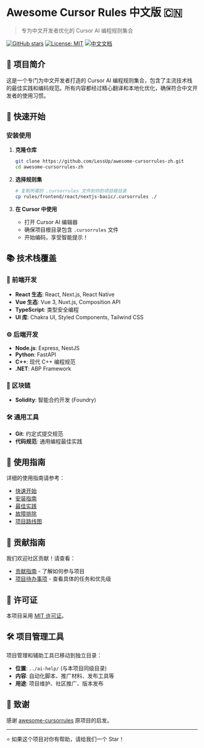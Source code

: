 # Awesome Cursor Rules 中文版 🇨🇳

> 专为中文开发者优化的 Cursor AI 编程规则集合

[![GitHub stars](https://img.shields.io/github/stars/LessUp/awesome-cursorrules-zh?style=social)](https://github.com/LessUp/awesome-cursorrules-zh)
[![License: MIT](https://img.shields.io/badge/License-MIT-yellow.svg)](https://opensource.org/licenses/MIT)
[![中文文档](https://img.shields.io/badge/文档-中文-blue.svg)](./README.md)

## 🎯 项目简介

这是一个专门为中文开发者打造的 Cursor AI 编程规则集合，包含了主流技术栈的最佳实践和编码规范。所有内容都经过精心翻译和本地化优化，确保符合中文开发者的使用习惯。

## 🚀 快速开始

### 安装使用

1. **克隆仓库**
   ```bash
   git clone https://github.com/LessUp/awesome-cursorrules-zh.git
   cd awesome-cursorrules-zh
   ```

2. **选择规则集**
   ```bash
   # 复制所需的 .cursorrules 文件到你的项目根目录
   cp rules/frontend/react/nextjs-basic/.cursorrules ./
   ```

3. **在 Cursor 中使用**
   - 打开 Cursor AI 编辑器
   - 确保项目根目录包含 `.cursorrules` 文件
   - 开始编码，享受智能提示！

## 📚 技术栈覆盖

### 🎨 前端开发
- **React 生态**: React, Next.js, React Native
- **Vue 生态**: Vue 3, Nuxt.js, Composition API
- **TypeScript**: 类型安全编程
- **UI 库**: Chakra UI, Styled Components, Tailwind CSS

### ⚙️ 后端开发
- **Node.js**: Express, NestJS
- **Python**: FastAPI
- **C++**: 现代 C++ 编程规范
- **.NET**: ABP Framework

### 🔗 区块链
- **Solidity**: 智能合约开发 (Foundry)

### 🛠️ 通用工具
- **Git**: 约定式提交规范
- **代码规范**: 通用编程最佳实践

## 📖 使用指南

详细的使用指南请参考：
- [快速开始](./docs/getting-started.md)
- [安装指南](./docs/installation-guide.md)
- [最佳实践](./docs/best-practices.md)
- [故障排除](./docs/troubleshooting.md)
- [项目路线图](./docs/roadmap.md)

## 🤝 贡献指南

我们欢迎社区贡献！请查看：
- [贡献指南](./CONTRIBUTING.md) - 了解如何参与项目
- [项目待办事项](./PROJECT_TODO.md) - 查看具体的任务和优先级

## 📄 许可证

本项目采用 [MIT 许可证](./LICENSE)。

## 🛠️ 项目管理工具

项目管理和辅助工具已移动到独立目录：
- **位置**: `../ai-help/` (与本项目同级目录)
- **内容**: 自动化脚本、推广材料、发布工具等
- **用途**: 项目维护、社区推广、版本发布

## 🙏 致谢

感谢 [awesome-cursorrules](https://github.com/PatrickJS/awesome-cursorrules) 原项目的启发。

---

⭐ 如果这个项目对你有帮助，请给我们一个 Star！

